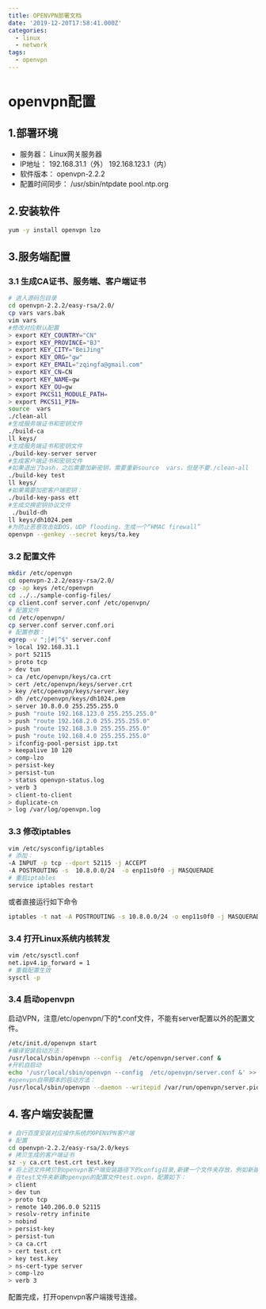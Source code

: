 ```yaml
---
title: OPENVPN部署文档
date: '2019-12-20T17:58:41.000Z'
categories:
  - linux
  - network
tags:
  - openvpn
---
```


# openvpn配置

## 1.部署环境

* 服务器： Linux网关服务器
* IP地址： 192.168.31.1（外） 192.168.123.1（内）
* 软件版本： openvpn-2.2.2
* 配置时间同步： /usr/sbin/ntpdate pool.ntp.org

## 2.安装软件

```bash
yum -y install openvpn lzo
```

## 3.服务端配置

### 3.1 生成CA证书、服务端、客户端证书

```bash
# 进入源码包目录
cd openvpn-2.2.2/easy-rsa/2.0/
cp vars vars.bak
vim vars
#修改对应默认配置
> export KEY_COUNTRY="CN"
> export KEY_PROVINCE="BJ"
> export KEY_CITY="BeiJing"
> export KEY_ORG="gw"
> export KEY_EMAIL="zqingfa@gmail.com"
> export KEY_CN=CN
> export KEY_NAME=gw
> export KEY_OU=gw
> export PKCS11_MODULE_PATH=
> export PKCS11_PIN=
source  vars
./clean-all
#生成服务端证书和密钥文件
./build-ca
ll keys/
#生成服务端证书和密钥文件
./build-key-server server
#生成客户端证书和密钥文件
#如果退出了bash，之后需要加新密钥，需要重新source  vars，但是不要./clean-all
./build-key test
ll keys/
#如果需要加密客户端密钥：
./build-key-pass ett
#生成交换密钥协议文件
 ./build-dh
ll keys/dh1024.pem
#为防止恶意攻击如DOS，UDP flooding，生成一个“HMAC firewall”
openvpn --genkey --secret keys/ta.key
```

### 3.2 配置文件

```bash
mkdir /etc/openvpn
cd openvpn-2.2.2/easy-rsa/2.0/
cp -ap keys /etc/openvpn
cd ../../sample-config-files/
cp client.conf server.conf /etc/openvpn/
# 配置文件
cd /etc/openvpn/
cp server.conf server.conf.ori
# 配置参数：
egrep -v ";|#|^$" server.conf
> local 192.168.31.1
> port 52115
> proto tcp
> dev tun
> ca /etc/openvpn/keys/ca.crt
> cert /etc/openvpn/keys/server.crt
> key /etc/openvpn/keys/server.key
> dh /etc/openvpn/keys/dh1024.pem
> server 10.8.0.0 255.255.255.0
> push "route 192.168.123.0 255.255.255.0"
> push "route 192.168.2.0 255.255.255.0"
> push "route 192.168.3.0 255.255.255.0"
> push "route 192.168.4.0 255.255.255.0"
> ifconfig-pool-persist ipp.txt
> keepalive 10 120
> comp-lzo
> persist-key
> persist-tun
> status openvpn-status.log
> verb 3
> client-to-client
> duplicate-cn
> log /var/log/openvpn.log
```

### 3.3 修改iptables

```bash
vim /etc/sysconfig/iptables
# 添加：
-A INPUT -p tcp --dport 52115 -j ACCEPT
-A POSTROUTING -s  10.8.0.0/24  -o enp11s0f0 -j MASQUERADE
# 重启iptables
service iptables restart
```

或者直接运行如下命令

```bash
iptables -t nat -A POSTROUTING -s 10.8.0.0/24 -o enp11s0f0 -j MASQUERADE
```

### 3.4 打开Linux系统内核转发

```bash
vim /etc/sysctl.conf
net.ipv4.ip_forward = 1
# 重载配置生效
sysctl -p
```

### 3.4 启动openvpn

启动VPN，注意/etc/openvpn/下的\*.conf文件，不能有server配置以外的配置文件。

```bash
/etc/init.d/openvpn start
#编译安装启动方法：
/usr/local/sbin/openvpn --config  /etc/openvpn/server.conf &
#开机自启动
echo '/usr/local/sbin/openvpn --config  /etc/openvpn/server.conf &' >> /etc/rc.local
#openvpn自带脚本的启动方法：
/usr/local/sbin/openvpn --daemon --writepid /var/run/openvpn/server.pid --config server.conf  --cd /etc/openvpn
```

## 4. 客户端安装配置

```bash
# 自行百度安装对应操作系统的OPENVPN客户端
# 配置
cd openvpn-2.2.2/easy-rsa/2.0/keys
# 拷贝生成的客户端证书
sz -y ca.crt test.crt test.key
# 将上述文件拷贝到openvpn客户端安装路径下的config目录,新建一个文件夹存放，例如新建一个test文件夹
# 在test文件夹新建openvpn的配置文件test.ovpn，配置如下：
> client
> dev tun
> proto tcp
> remote 140.206.0.0 52115
> resolv-retry infinite
> nobind
> persist-key
> persist-tun
> ca ca.crt
> cert test.crt
> key test.key
> ns-cert-type server
> comp-lzo
> verb 3
```

配置完成，打开openvpn客户端拨号连接。



